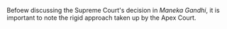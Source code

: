 Befoew discussing the Supreme Court's decision in <i>Maneka Gandhi</i>, it is important to note the rigid approach taken up by the Apex Court.<br>

